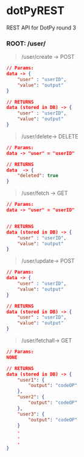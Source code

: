 # dotPyREST
REST API for DotPy round 3

### ROOT: /user/

> /user/create -> POST 

```json
// Params: 
data -> {
    "user" : "userID",
    "value": "output"
}

// RETURNS
data (stored in DB) -> {
    "user" : "userID",
    "value": "output"
}

```
> /user/delete-> DELETE
```json
// Params: 
data -> "user" = "userID"

// RETURNS
data  -> {
    "deleted": true
}

```
> /user/fetch -> GET
```json
// Params: 
data -> "user" = "userID"


// RETURNS
data (stored in DB) -> {
    "user" : "userID",
    "value": "output"
}

```
> /user/update-> POST 
```json 
// Params: 
data -> {
    "user" : "userID",
    "value": "output"
}

// RETURNS
data (stored in DB) -> {
    "user" : "userID",
    "value": "output"
}


```

> /user/fetchall-> GET
```json 
// Params: 
NONE

// RETURNS
data (stored in DB) -> {
    "user1": {
        "output": "codeOP"
    },
    "user2": {
        "output": "codeOP"
    },
    "user3": {
        "output": "codeOP"
    }
    .
    .
    .
}

```